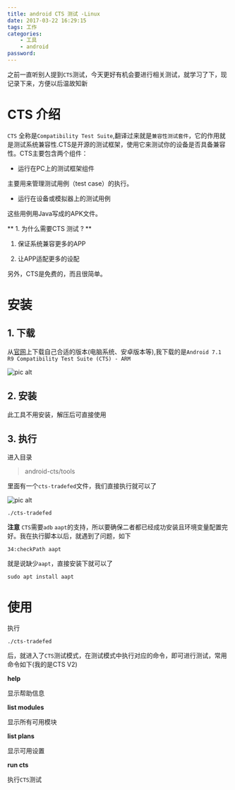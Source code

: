 ```yaml
---
title: android CTS 测试 -Linux
date: 2017-03-22 16:29:15
tags: 工作
categories:
    - 工具
    - android
password: 
---
```


之前一直听别人提到`CTS`测试，今天更好有机会要进行相关测试，就学习了下，现记录下来，方便以后温故知新

# CTS 介绍

`CTS` 全称是`Compatibility Test Suite`,翻译过来就是`兼容性测试套件`，它的作用就是测试系统兼容性.CTS是开源的测试框架，使用它来测试你的设备是否具备兼容性。CTS主要包含两个组件：

- 运行在PC上的测试框架组件

主要用来管理测试用例（test case）的执行。

- 运行在设备或模拟器上的测试用例

这些用例用Java写成的APK文件。

** 1. 为什么需要CTS 测试 ? **

1. 保证系统兼容更多的APP 

2. 让APP适配更多的设配

另外，CTS是免费的，而且很简单。


# 安装

## 1. 下载

从[官网](https://source.android.com/compatibility/cts/downloads)上下载自己合适的版本(电脑系统、安卓版本等),我下载的是`Android 7.1 R9 Compatibility Test Suite (CTS) - ARM`

![pic alt](https://github.com/zsl-github/blog/raw/master/source/picture/android_cts_1.png)

## 2. 安装

此工具不用安装，解压后可直接使用

## 3. 执行
进入目录

> android-cts/tools

里面有一个`cts-tradefed`文件，我们直接执行就可以了


![pic alt](https://github.com/zsl-github/blog/raw/master/source/picture/android_cts_2.png)

```
./cts-tradefed
```
**注意**
`CTS`需要`adb` `aapt`的支持，所以要确保二者都已经成功安装且环境变量配置完好。我在执行脚本以后，就遇到了问题，如下

```
34:checkPath aapt
```

就是说缺少`aapt`，直接安装下就可以了

```
sudo apt install aapt
```

# 使用

执行
```
./cts-tradefed
```
后，就进入了`CTS`测试模式，在测试模式中执行对应的命令，即可进行测试，常用命令如下(我的是CTS V2)

**help**

显示帮助信息

**list modules**

显示所有可用模块

**list plans**

显示可用设置

**run cts**

执行`CTS`测试
